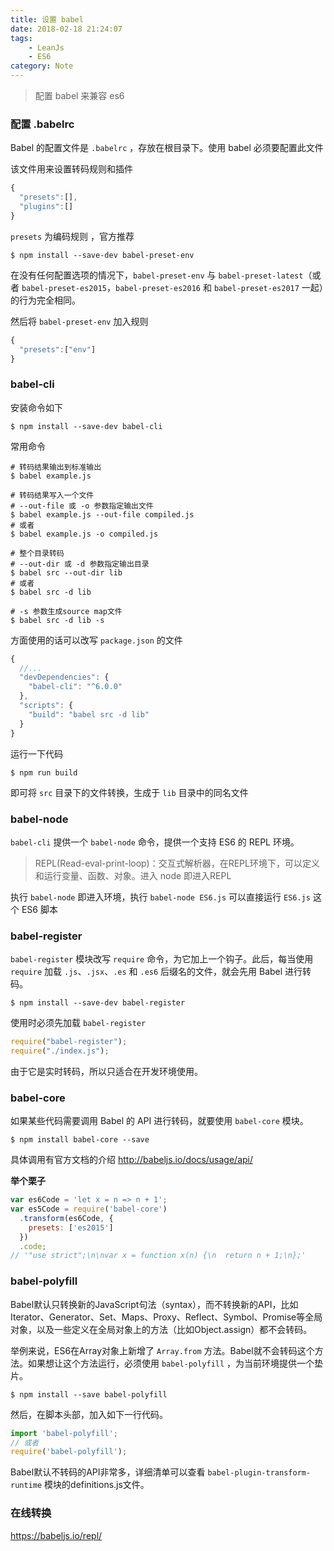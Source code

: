 ```yaml
---
title: 设置 babel
date: 2018-02-18 21:24:07
tags: 
    - LeanJs
    - ES6
category: Note    
---
```


> 配置 babel 来兼容 es6

<!--more-->

### 配置 .babelrc

Babel 的配置文件是 `.babelrc` ，存放在根目录下。使用 babel 必须要配置此文件

该文件用来设置转码规则和插件

```js
{
  "presets":[],
  "plugins":[]
}
```

`presets` 为编码规则 ，官方推荐

```shell
$ npm install --save-dev babel-preset-env
```

在没有任何配置选项的情况下，`babel-preset-env` 与 `babel-preset-latest`（或者 `babel-preset-es2015`，`babel-preset-es2016` 和 `babel-preset-es2017` 一起）的行为完全相同。

然后将 `babel-preset-env` 加入规则

```js
{
  "presets":["env"]
}
```

### babel-cli

安装命令如下

```shell
$ npm install --save-dev babel-cli
```

常用命令

```shell
# 转码结果输出到标准输出
$ babel example.js

# 转码结果写入一个文件
# --out-file 或 -o 参数指定输出文件
$ babel example.js --out-file compiled.js
# 或者
$ babel example.js -o compiled.js

# 整个目录转码
# --out-dir 或 -d 参数指定输出目录
$ babel src --out-dir lib
# 或者
$ babel src -d lib

# -s 参数生成source map文件
$ babel src -d lib -s
```

方面使用的话可以改写 `package.json` 的文件

```js
{
  //...
  "devDependencies": {
    "babel-cli": "^6.0.0"
  },
  "scripts": {
    "build": "babel src -d lib"
  }
}
```

运行一下代码

```shell
$ npm run build
```

即可将 `src` 目录下的文件转换，生成于 `lib` 目录中的同名文件

### babel-node

`babel-cli` 提供一个 `babel-node` 命令，提供一个支持 ES6 的 REPL 环境。

> REPL(Read-eval-print-loop)：交互式解析器，在REPL环境下，可以定义和运行变量、函数、对象。进入 node 即进入REPL

执行 `babel-node` 即进入环境，执行 `babel-node ES6.js` 可以直接运行 `ES6.js` 这个 ES6 脚本

### babel-register

`babel-register` 模块改写 `require` 命令，为它加上一个钩子。此后，每当使用 `require` 加载 `.js`、`.jsx`、`.es` 和 `.es6` 后缀名的文件，就会先用 Babel 进行转码。

```shell
$ npm install --save-dev babel-register
```

使用时必须先加载 `babel-register`

```js
require("babel-register");
require("./index.js");
```

由于它是实时转码，所以只适合在开发环境使用。

### babel-core

如果某些代码需要调用 Babel 的 API 进行转码，就要使用 `babel-core` 模块。

```shell
$ npm install babel-core --save
```

具体调用有官方文档的介绍 http://babeljs.io/docs/usage/api/

**举个栗子**

```js
var es6Code = 'let x = n => n + 1';
var es5Code = require('babel-core')
  .transform(es6Code, {
    presets: ['es2015']
  })
  .code;
// '"use strict";\n\nvar x = function x(n) {\n  return n + 1;\n};'
```

### babel-polyfill

Babel默认只转换新的JavaScript句法（syntax），而不转换新的API，比如Iterator、Generator、Set、Maps、Proxy、Reflect、Symbol、Promise等全局对象，以及一些定义在全局对象上的方法（比如Object.assign）都不会转码。

举例来说，ES6在Array对象上新增了 `Array.from` 方法。Babel就不会转码这个方法。如果想让这个方法运行，必须使用 `babel-polyfill` ，为当前环境提供一个垫片。

```shell
$ npm install --save babel-polyfill
```

然后，在脚本头部，加入如下一行代码。

```js
import 'babel-polyfill';
// 或者
require('babel-polyfill');
```

Babel默认不转码的API非常多，详细清单可以查看 `babel-plugin-transform-runtime` 模块的definitions.js文件。

### 在线转换

https://babeljs.io/repl/